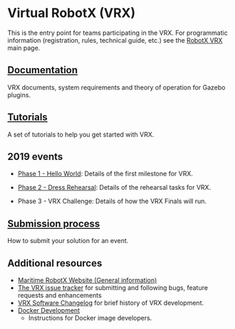 # Virtual RobotX (VRX)

This is the entry point for teams participating in the VRX.  For programmatic information (registration, rules, technical guide, etc.) see the [RobotX VRX]( https://www.robotx.org/index.php/about/about-virtual-robotx) main page.

## [Documentation](https://bitbucket.org/osrf/vrx/wiki/documentation)
VRX documents, system requirements and theory of operation for Gazebo plugins. 

## [Tutorials](https://bitbucket.org/osrf/vrx/wiki/tutorials)
A set of tutorials to help you get started with VRX.

## 2019 events

 * [Phase 1 - Hello World](https://bitbucket.org/osrf/vrx/wiki/events/19/phase1_helloworld): Details of the first milestone for VRX.

 * [Phase 2 - Dress Rehearsal](https://bitbucket.org/osrf/vrx/wiki/events/19/dress_rehearsal): Details of the rehearsal tasks for VRX.

 * Phase 3 - VRX Challenge: Details of how the VRX Finals will run.

## [Submission process](https://bitbucket.org/osrf/vrx/wiki/submission_process)
How to submit your solution for an event.

## Additional resources

 * [Maritime RobotX Website (General information)](https://www.robotx.org/)
 * [The VRX issue tracker](https://bitbucket.org/osrf/vrx/issues?status=new&status=open) for submitting and following bugs, feature requests and enhancements
 * [VRX Software Changelog](https://bitbucket.org/osrf/vrx/src/default/Changelog.md) for brief history of VRX development.
 * [Docker Development](https://bitbucket.org/osrf/vrx/wiki/documentation/Docker%20Development)
    * Instructions for Docker image developers.